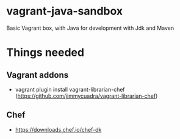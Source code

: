 vagrant-java-sandbox
================

Basic Vagrant box, with Java for development with Jdk and Maven

# Things needed

## Vagrant addons
* vagrant plugin install vagrant-librarian-chef
  (https://github.com/jimmycuadra/vagrant-librarian-chef)

## Chef
* https://downloads.chef.io/chef-dk 